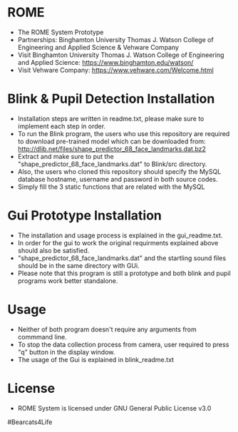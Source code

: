 # ROME
* The ROME System Prototype
* Partnerships: Binghamton University Thomas J. Watson College of Engineering and Applied Science & Vehware Company
* Visit Binghamton University Thomas J. Watson College of Engineering and Applied Science: https://www.binghamton.edu/watson/
* Visit Vehware Company: https://www.vehware.com/Welcome.html
# Blink & Pupil Detection Installation
* Installation steps are written in readme.txt, please make sure to implement each step in order.
* To run the Blink program, the users who use this repository are required to download pre-trained model which can be downloaded from: http://dlib.net/files/shape_predictor_68_face_landmarks.dat.bz2
* Extract and make sure to put the "shape_predictor_68_face_landmarks.dat" to Blink/src directory.
* Also, the users who cloned this repository should specify the MySQL database hostname, username and password in both source codes.
* Simply fill the 3 static functions that are related with the MySQL 
# Gui Prototype Installation
* The installation and usage process is explained in the gui_readme.txt.
* In order for the gui to work the original requirments explained above should also be satisfied.
* "shape_predictor_68_face_landmarks.dat" and the startling sound files should be in the same directory with GUi.
* Please note that this program is still a prototype and both blink and pupil programs work better standalone.
# Usage
* Neither of both program doesn't require any arguments from commmand line.
* To stop the data collection process from camera, user required to press "q" button in the display window.
* The usage of the Gui is explained in blink_readme.txt
# License
* ROME System is licensed under GNU General Public License v3.0

#Bearcats4Life
